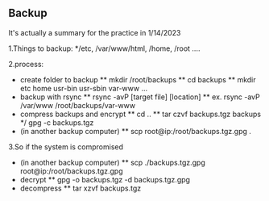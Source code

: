 ## Backup

It's actually a summary for the practice in 1/14/2023

1.Things to backup:
 */etc, /var/www/html, /home, /root ....
 
2.process:
  * create folder to backup
    ** mkdir /root/backups
    ** cd backups
    ** mkdir etc home usr-bin usr-sbin var-www ...
  * backup with rsync
    ** rsync -avP [target file] [location]
    ** ex. rsync -avP /var/www /root/backups/var-www
  * compress backups and encrypt
    ** cd ..
    ** tar czvf backups.tgz backups
    */ gpg -c backups.tgz
  * (in another backup computer)
    ** scp root@ip:/root/backups.tgz.gpg . 

3.So if the system is compromised
  * (in another backup computer)
    ** scp ./backups.tgz.gpg root@ip:/root/backups.tgz.gpg
  * decrypt
    ** gpg -o backups.tgz -d backups.tgz.gpg
  * decompress
    ** tar xzvf backups.tgz
